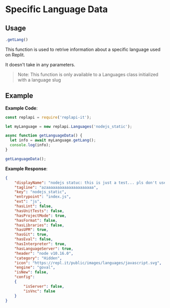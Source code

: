 # Specific Language Data

## Usage
```js
.getLang()
```

This function is used to retrive information about a specific language used on Replit.

It doesn't take in any parameters.

> Note: This function is only available to a Languages class initialized with a language slug

## Example
**Example Code**:
```js
const replapi = require('replapi-it');

let myLanguage = new replapi.Languages('nodejs_static');

async function getLanguageData() {
  let info = await myLanguage.getLang();
  console.log(info);
}

getLanguageData();
```
**Example Response**:
```json
{
    "displayName": "nodejs statuc: this is just a test... pls don't use",
    "tagline": "azaaaaaaaaaaaaaaaaaaaaa",
    "key": "nodejs_static",
    "entrypoint": "index.js",
    "ext": "js",
    "hasLint": false,
    "hasUnitTests": false,
    "hasProjectMode": true,
    "hasFormat": false,
    "hasLibraries": false,
    "hasUPM": true,
    "hasGit": true,
    "hasEval": false,
    "hasInterpreter": true,
    "hasLanguageServer": true,
    "header": "node v10.16.0",
    "category": "Hidden",
    "icon": "https://repl.it/public/images/languages/javascript.svg",
    "engine": "goval",
    "isNew": false,
    "config":
    {
        "isServer": false,
        "isVnc": false
    }
}
```